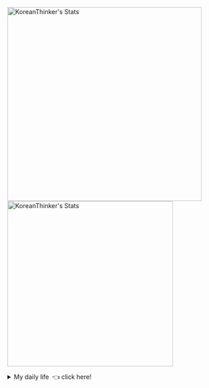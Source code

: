 <p  >
  <a target="_blank" href="https://github-readme-stats.vercel.app/api/wakatime?username=KoreanThinker&layout=compact&theme=dark&hide_border=true&langs_count=32" >
    <img width="440px"  src="https://github-readme-stats.vercel.app/api/wakatime?username=KoreanThinker&layout=compact&theme=dark&hide_border=true&langs_count=6" alt="KoreanThinker's Stats" /> 
  </a>
    <img width="375px" src="https://github-readme-stats.vercel.app/api?username=KoreanThinker&theme=dark&hide_border=true&count_private=true" alt="KoreanThinker's Stats" />
</p>
<details>
<summary>My daily life 👈 click here!</summary>
 
    
<!--START_SECTION:waka-->
**I'm a Night 🦉** 

```text
🌞 Morning    13 commits     ░░░░░░░░░░░░░░░░░░░░░░░░░   1.23% 
🌆 Daytime    351 commits    ████████░░░░░░░░░░░░░░░░░   33.3% 
🌃 Evening    601 commits    ██████████████░░░░░░░░░░░   57.02% 
🌙 Night      89 commits     ██░░░░░░░░░░░░░░░░░░░░░░░   8.44%

```
📅 **I'm Most Productive on Wednesday** 

```text
Monday       175 commits    ████░░░░░░░░░░░░░░░░░░░░░   16.6% 
Tuesday      173 commits    ████░░░░░░░░░░░░░░░░░░░░░   16.41% 
Wednesday    186 commits    ████░░░░░░░░░░░░░░░░░░░░░   17.65% 
Thursday     169 commits    ████░░░░░░░░░░░░░░░░░░░░░   16.03% 
Friday       140 commits    ███░░░░░░░░░░░░░░░░░░░░░░   13.28% 
Saturday     112 commits    ██░░░░░░░░░░░░░░░░░░░░░░░   10.63% 
Sunday       99 commits     ██░░░░░░░░░░░░░░░░░░░░░░░   9.39%

```


📊 **This Week I Spent My Time On** 

```text
⌚︎ Time Zone: Asia/Seoul

🐱‍💻 Projects: 
gilberto                 8 hrs 1 min         ██████░░░░░░░░░░░░░░░░░░░   26.0% 
backend                  7 hrs 44 mins       ██████░░░░░░░░░░░░░░░░░░░   25.11% 
one_call_life            6 hrs 55 mins       █████░░░░░░░░░░░░░░░░░░░░   22.43% 
admin                    4 hrs 53 mins       ████░░░░░░░░░░░░░░░░░░░░░   15.87% 
FrontEnd                 1 hr 30 mins        █░░░░░░░░░░░░░░░░░░░░░░░░   4.87%

```


 Last Updated on 06/12/2021
<!--END_SECTION:waka-->
</details>
